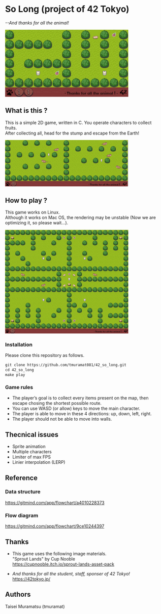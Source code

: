 # So Long (project of 42 Tokyo)
*--And thanks for all the animal!*
  
<img src="thumbnails/image0.jpg" width="400px">  

## What is this ?
This is a simple 2D game, written in C. You operate characters to collect fruits.  
After collecting all, head for the stump and escape from the Earth!
  
<img src="thumbnails/image2.jpg" width="400px">  

## How to play ?
This game works on Linux.  
Although it works on Mac OS, the rendering may be unstable (Now we are optimizing it, so please wait...).  
  
<img src="thumbnails/image1.jpg" width="400px">  

### Installation
Please clone this repository as follows.  
```
git clone https://github.com/tmuramat081/42_so_long.git  
cd 42_so_long  
make play  
```
### Game rules
- The player’s goal is to collect every items present on the map, then escape
chosing the shortest possible route.
- You can use WASD (or allow) keys to move the main character.
- The player is able to move in these 4 directions: up, down, left, right.
- The player should not be able to move into walls.

## Thecnical issues
- Sprite animation
- Multiple characters
- Limiter of max FPS
- Linier interpolation (LERP)

## Reference
### Data structure  
https://gitmind.com/app/flowchart/a4010228373
### Flow diagram  
https://gitmind.com/app/flowchart/9ce10244397

## Thanks
- This game uses the following image materials.  
"Sprout Lands" by Cup Nooble  
https://cupnooble.itch.io/sprout-lands-asset-pack  

- *And thanks for all the student, staff, sponser of 42 Tokyo!*  
https://42tokyo.jp/

## Authors
Taisei Muramatsu (tmuramat)
